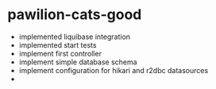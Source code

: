 # pawilion-cats-good

- implemented liquibase integration
- implemented start tests
- implement first controller
- implement simple database schema
- implement configuration for hikari and r2dbc datasources
- 